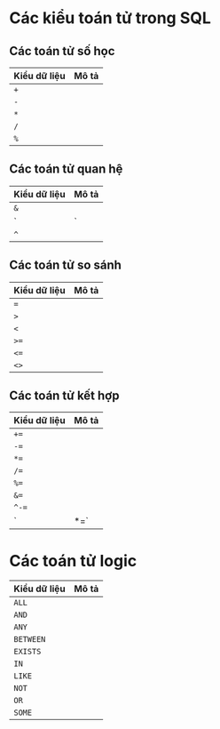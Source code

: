 # Các kiểu toán tử trong SQL
## **Các toán tử số học**
| Kiểu dữ liệu | Mô tả |
|--------------|-------|
| `+` | |
| `-` | |
| `*` | |
| `/` | |
| `%` | |

## **Các toán tử quan hệ**
| Kiểu dữ liệu | Mô tả |
|--------------|-------|
| `&` | |
| `|` | |
| `^` | |

## **Các toán tử so sánh**
| Kiểu dữ liệu | Mô tả |
|--------------|-------|
| `=` | |
| `>` | |
| `<` | |
| `>=` | |
| `<=` | |
| `<>` | |

## **Các toán tử kết hợp**
| Kiểu dữ liệu | Mô tả |
|--------------|-------|
| `+=` |  |
| `-=` |  |
| `*=` |  |
| `/=` |  |
| `%=` |  |
| `&=` |  |
| `^-=` |  |
| `|*=` |  |

# **Các toán tử logic**
| Kiểu dữ liệu | Mô tả |
|--------------|-------|
| `ALL` | |
| `AND` | |
| `ANY` | |
| `BETWEEN` | |
| `EXISTS` | |
| `IN` | |
| `LIKE` | |
| `NOT` | |
| `OR` | |
| `SOME` | |